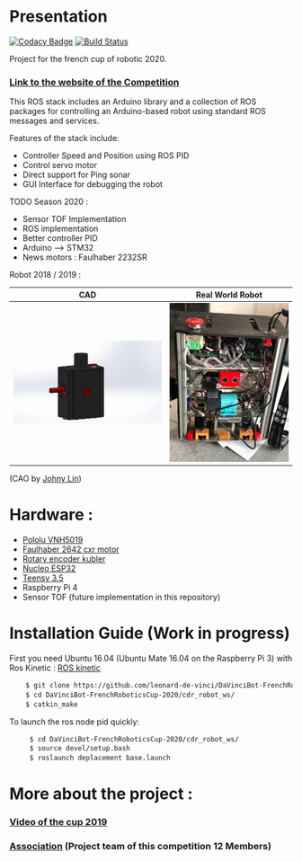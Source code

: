 

# Presentation

[![Codacy Badge](https://api.codacy.com/project/badge/Grade/7a324ed61b8f4c49ad23716e1b8748e5)](https://www.codacy.com?utm_source=github.com&amp;utm_medium=referral&amp;utm_content=leonard-de-vinci/DaVinciBot-FrenchRoboticsCup-2020&amp;utm_campaign=Badge_Grade)  [![Build Status](https://travis-ci.com/leonard-de-vinci/DaVinciBot-FrenchRoboticsCup-2020.svg?token=zyxpWbzFhQ63qqpwHDuU&branch=master)](https://travis-ci.com/leonard-de-vinci/DaVinciBot-FrenchRoboticsCup-2020)

Project for the french cup of robotic 2020. 

### **[Link to the website of the Competition](https://www.coupederobotique.fr/lacoupe/)**

This ROS stack includes an Arduino library and a collection of ROS packages for controlling an Arduino-based robot using standard ROS messages and services.

Features of the stack include:
- Controller Speed and Position using ROS PID 
- Control servo motor
- Direct support for Ping sonar
- GUI Interface for debugging the robot 

TODO Season 2020 : 
- Sensor TOF Implementation
- ROS implementation
- Better controller PID
- Arduino --> STM32
- News motors : Faulhaber 2232SR

Robot 2018 / 2019 : 

CAD            |  Real World Robot
:-------------------------:|:-------------------------:
![](IHM/images/robot_CAD.jpeg)|![](IHM/images/the_robot.jpeg)

(CAO by [Johny Lin](https://github.com/JohnySparkFall))


# Hardware : 

- [Pololu VNH5019](http://www.pololu.com/catalog/product/2502) 
- [Faulhaber 2642 cxr motor](https://www.faulhaber.com/fr/produits/series/2642cxr/)
- [Rotary encoder kubler](https://www.kuebler.com/en/products/measurement/encoders/product-finder/product-details/2400)
- [Nucleo ESP32](https://www.st.com/en/evaluation-tools/nucleo-f401re.html)
- [Teensy 3.5](https://www.gotronic.fr/art-carte-teensy-3-5-25425.html)
- Raspberry Pi 4
- Sensor TOF (future implementation in this repository)

# Installation Guide (Work in progress) 

First you need Ubuntu 16.04 (Ubuntu Mate 16.04 on the Raspberry Pi 3) with Ros Kinetic : [ROS kinetic](http://wiki.ros.org/kinetic)
```bash
    $ git clone https://github.com/leonard-de-vinci/DaVinciBot-FrenchRoboticsCup-2020.git
    $ cd DaVinciBot-FrenchRoboticsCup-2020/cdr_robot_ws/
    $ catkin_make
```

To launch the ros node pid quickly: 

```bash    
     $ cd DaVinciBot-FrenchRoboticsCup-2020/cdr_robot_ws/
     $ source devel/setup.bash
     $ roslaunch deplacement base.launch
```
    
# More about the project :
### **[Video of the cup 2019](https://www.youtube.com/watch?v=CekWTSOTMr8)**
### **[Association](http://davincibot.org/) (Project team of this competition 12 Members)**



